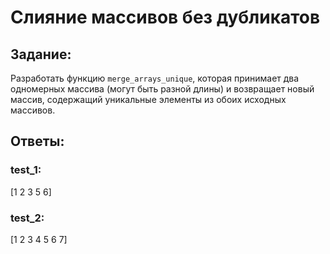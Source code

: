 # Слияние массивов без дубликатов

## Задание:
Разработать функцию `merge_arrays_unique`, которая принимает два одномерных массива 
(могут быть разной длины) и возвращает новый массив, 
содержащий уникальные элементы из обоих исходных массивов.


## Ответы:

### test_1:
[1 2 3 5 6]

### test_2:
[1 2 3 4 5 6 7]

